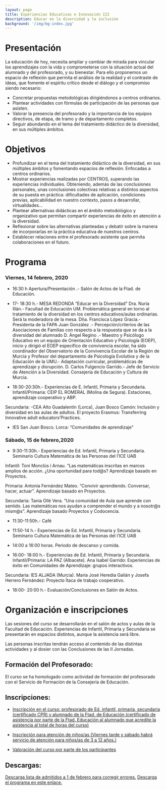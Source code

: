 ```yaml
---
layout: page
title: Experiencias Educativas e Innovación III
description: Educar en la diversidad y la inclusión
background: '/img/bg-index.jpg'
---
```


# Presentación


La educación de hoy, necesita ampliar y cambiar de mirada para vincular los
aprendizajes con la vida y comprometerse con la situación actual del alumnado
y del profesorado, y su bienestar.
Para ello proponemos un espacio de reflexión que permita el análisis de la
realidad y el contraste de ideas, que fomente el espíritu crítico desde el diálogo
y el compromiso siendo necesario:
- Concretar propuestas metodológicas dirigiéndonos a centros ordinarios.
- Plantear actividades con fórmulas de participación de las personas que
asisten.
- Valorar la presencia del profesorado y la importancia de los equipos directivos,
de etapa, de tramo y de departamento completos.
- Seguir abundando en el tema del tratamiento didáctico de la diversidad,
en sus múltiples ámbitos.  

# Objetivos 

- Profundizar en el tema del tratamiento didáctico de la diversidad, en sus múltiples ámbitos y fomentando espacios de reflexión. Enfocadas a centros ordinarios.
- Mostrar experiencias realizadas por CENTROS, superando las experiencias individuales. Obteniendo, además de las conclusiones personales, unas conclusiones colectivas relativas a distintos aspectos de su puesta en práctica: dificultades de aplicación, condiciones previas, aplicabilidad en nuestro contexto, pasos a desarrollar, virtualidades...
- Plantear alternativas didácticas en el ámbito metodológico y organizativo que permitan compartir experiencias de éxito en atención a la diversidad.
- Reflexionar sobre las alternativas planteadas y debatir sobre la manera de incorporarlas en la práctica educativa de nuestros centros.
- Establecer relaciones entre el profesorado asistente que permita colaboraciones en el futuro.



# Programa

### Viernes, 14 febrero, 2020

* 16:30 h Apertura/Presentación .- Salón de Actos de la Ftad. de
Educación.
* 17- 18:30 h.- MESA REDONDA “Educar en la Diversidad”
	Dra. Nuria Illán.- Facultad de Educación UM. Problemática general
en torno al tratamiento de la diversidad en los centros educativos/aulas ordinarias.
Será la moderadora de la mesa.
	Dña. Francisca López Gracia.- Presidenta de la FAPA Juan
González .- Percepción/criterios de las Asociaciones de Familias con respecto
a la respuesta que se da a la diversidad del alumnado
	D. Ángel Regino .- Maestro y Psicólogo Educativo en un equipo de
Orientación Educativo y Psicología (EOEP), inicio y dirigió el EOEP específico
de convivencia escolar, ha sido coordinador del Observatorio de la Convivencia
Escolar de la Región de Murcia y Profesor del departamento de
Psicología Evolutiva y de la Educación de la UMU.- Adaptación curricular,
problemáticas de aprendizaje y disrupción.
	D. Carlos Fulgencio Garrido.- Jefe de Servicio de Atención a la
Diversidad. Consejería de Educación y Cultura de Murcia.


* 18:30-20:30h.- Experiencias de E. Infantil, Primaria y Secundaria.
Infantil/Primaria: CEIP EL ROMERAL (Molina de Segura). Estaciones,
aprendizaje cooperativo y ABP.  

Secundaria: -CEA Alto Guadalentín (Lorca), Juan Bosco Camón: Inclusión
y diversidad en las aulas de adultos. El proyecto Erasmus: Transferring Innovative
adult educators’Practices.
- IES San Juan Bosco. Lorca: “Comunidades de aprendizaje”
	
### Sábado, 15 de febrero,2020

* 9:30-11:30h.- Experiencias de Ed. Infantil, Primaria y Secundaria.
Seminario Cultura Matemática de las Personas del I’ICE UAB

Infantil: Toni Monclús i Arnau. “Las matemáticas inscritas en marcos amplios
de acción. ¿Una oportunidad para tod@s? Aprendizaje basado en
Proyectos.

Primaria: Antonia Fernández Mateo. “Convivir aprendiendo. Conversar,
hacer, actuar”. Aprendizaje basado en Proyectos.

Secundaria: Tania Ollé Vera. “Una comunidad de Aula que aprende con sentido.
Las matemáticas nos ayudan a comprender el mundo y a nosotr@s
mism@s”. Aprendizaje basado Proyectos y Codocencia.


* 11:30-11:50h.- Café


* 11:50-14 h.- Experiencias de Ed. Infantil, Primaria y Secundaria.
Seminario Cultura Matemática de las Personas del I’ICE UAB

* 14:00 a 16:00 horas. Periodo de descanso y comida.


* 16:00- 18:00 h.- Experiencias de Ed. Infantil, Primaria y Secundaria.
Infantil/Primaria: LA PAZ (Albacete). Ana Isabel Garrido: Experiencias de
éxito en Comunidades de Aprendizaje: grupos interactivos.

Secundaria: IES ALJADA (Murcia). María José Heredia Galián y Josefa
Herrero Fernández: Proyecto Ítaca de trabajo cooperativo.

* 18:00- 20:00 h.- Evaluación/Conclusiones en Salón de Actos.
	
# Organización e inscripciones

Las sesiones del curso se desarrollarán en el salón de actos y aulas de la Facultad de Educación. Experiencias de Infantil, Primaria y Secundaria se presentarán en espacios distintos, aunque la asistencia será libre.

Las personas inscritas tendrán acceso al contenido de las distintas actividades y al dosier con las Conclusiones de las II Jornadas.

## Formación del Profesorado:

El curso se ha homologado como actividad de formación del profesorado con el Servicio de Formación de la Consejería de Educación.

## Inscripciones:	

* [Inscripción en el curso:  profesorado de Ed. infantil, primaria, secundaria (certificado CPR) y alumnado de la Ftad. de Educación (certificado de asistencia por parte de la Ftad. Educación al alumnado que acredite la asistencia al total de horas del curso)](https://docs.google.com/forms/d/e/1FAIpQLSf1IOVV39FW5KNWcrHQA_pY9l8nSyK-ONmciwBXhsCNM7mvLA/viewform)

* [Inscripción para atención de niños/as (Viernes tarde y sábado habrá servicio de atención para niños/as de 3 a 12 años.)](https://docs.google.com/forms/d/e/1FAIpQLSdPeF1Twsz0ttcbA1xQIr8CtBCqLPrjTIbib2RIIl3XdqYyFA/viewform)


* [Valoración del curso por parte de los participantes](https://docs.google.com/forms/d/e/1FAIpQLSeTbTqdyAtXq1BI6Os-RX7TXJ-jj6CYIuhqPTPufESFTh7PPA/viewform)




## Descargas:

[Descarga lista de admitidos a 1 de febrero para corregir errores.](/downloads/listado_uno_febrero.pdf)
[Descarga el programa en este enlace.](/downloads/diptico_jornadas.pdf)  

